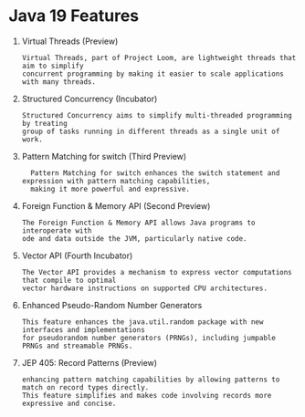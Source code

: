 # Java 19 Features

1. Virtual Threads (Preview)

       Virtual Threads, part of Project Loom, are lightweight threads that aim to simplify 
       concurrent programming by making it easier to scale applications with many threads.
2. Structured Concurrency (Incubator)

       Structured Concurrency aims to simplify multi-threaded programming by treating
       group of tasks running in different threads as a single unit of work.
3. Pattern Matching for switch (Third Preview)

         Pattern Matching for switch enhances the switch statement and expression with pattern matching capabilities, 
         making it more powerful and expressive.
4. Foreign Function & Memory API (Second Preview)

       The Foreign Function & Memory API allows Java programs to interoperate with 
       ode and data outside the JVM, particularly native code.
5. Vector API (Fourth Incubator)

       The Vector API provides a mechanism to express vector computations that compile to optimal 
       vector hardware instructions on supported CPU architectures.
6. Enhanced Pseudo-Random Number Generators

       This feature enhances the java.util.random package with new interfaces and implementations 
       for pseudorandom number generators (PRNGs), including jumpable PRNGs and streamable PRNGs.
7. JEP 405: Record Patterns (Preview)

       enhancing pattern matching capabilities by allowing patterns to match on record types directly.
       This feature simplifies and makes code involving records more expressive and concise.